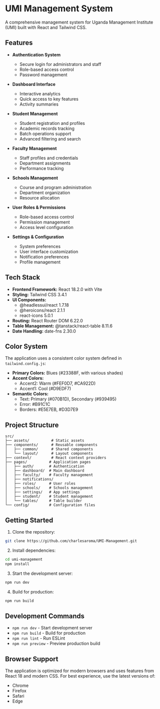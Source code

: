 # UMI Management System

A comprehensive management system for Uganda Management Institute (UMI) built with React and Tailwind CSS.

## Features

- **Authentication System**
  - Secure login for administrators and staff
  - Role-based access control
  - Password management

- **Dashboard Interface**
  - Interactive analytics
  - Quick access to key features
  - Activity summaries

- **Student Management**
  - Student registration and profiles
  - Academic records tracking
  - Batch operations support
  - Advanced filtering and search

- **Faculty Management**
  - Staff profiles and credentials
  - Department assignments
  - Performance tracking

- **Schools Management**
  - Course and program administration
  - Department organization
  - Resource allocation

- **User Roles & Permissions**
  - Role-based access control
  - Permission management
  - Access level configuration

- **Settings & Configuration**
  - System preferences
  - User interface customization
  - Notification preferences
  - Profile management

## Tech Stack

- **Frontend Framework:** React 18.2.0 with Vite
- **Styling:** Tailwind CSS 3.4.1
- **UI Components:**
  - @headlessui/react 1.7.18
  - @heroicons/react 2.1.1
  - react-icons 5.0.1
- **Routing:** React Router DOM 6.22.0
- **Table Management:** @tanstack/react-table 8.11.6
- **Date Handling:** date-fns 2.30.0

## Color System

The application uses a consistent color system defined in `tailwind.config.js`:

- **Primary Colors:** Blues (#23388F, with various shades)
- **Accent Colors:** 
  - Accent2: Warm (#FEF0D7, #CA922D)
  - Accent1: Cool (#D9EDF7)
- **Semantic Colors:**
  - Text: Primary (#070B1D), Secondary (#939495)
  - Error: #B91C1C
  - Borders: #E5E7EB, #D3D7E9

## Project Structure

```
src/
├── assets/          # Static assets
├── components/      # Reusable components
│   ├── common/      # Shared components
│   └── layout/      # Layout components
├── context/         # React context providers
├── pages/          # Application pages
│   ├── auth/       # Authentication
│   ├── dashboard/  # Main dashboard
│   ├── faculty/    # Faculty management
│   ├── notifications/
│   ├── roles/      # User roles
│   ├── schools/    # Schools management
│   ├── settings/   # App settings
│   ├── student/    # Student management
│   └── tables/     # Table builder
└── config/         # Configuration files
```

## Getting Started

1. Clone the repository:
```bash
git clone https://github.com/charlesaroma/UMI-Management.git
```

2. Install dependencies:
```bash
cd umi-management
npm install
```

3. Start the development server:
```bash
npm run dev
```

4. Build for production:
```bash
npm run build
```

## Development Commands

- `npm run dev` - Start development server
- `npm run build` - Build for production
- `npm run lint` - Run ESLint
- `npm run preview` - Preview production build

## Browser Support

The application is optimized for modern browsers and uses features from React 18 and modern CSS. For best experience, use the latest versions of:

- Chrome
- Firefox
- Safari
- Edge
